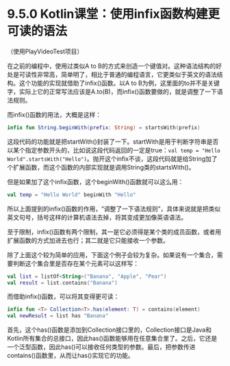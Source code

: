 # 9.5.0 Kotlin课堂：使用infix函数构建更可读的语法

（使用PlayVideoTest项目）

在之前的编程中，使用过类似A to B的方式来创造一个键值对。这种语法结构的好处是可读性非常高，简单明了，相比于普通的编程语言，它更类似于英文的语法结构。这个功能的实现就借助了infix()函数。以A to B为例，这里面的to并不是关键字，实际上它的正常写法应该是A.to(B)，而infix()函数要做的，就是调整了一下语法规则。

而infix()函数的用法，大概是这样：

```kotlin
infix fun String.beginWith(prefix: String) = startsWith(prefix)
```

这段代码的功能就是把startWith()封装了一下。startWith是用于判断字符串是否以某个指定参数开头的，比如说这段代码返回的一定是true：`val temp = "Hello World".startsWith("Hello")`。抛开这个infix不谈，这段代码就是给String加了个扩展函数，而这个函数的内部实现就是调用String类的startsWith()。

但是如果加了这个infix函数，这个beginWith()函数就可以这么用：

```kotlin
val temp = "Hello World" beginWith "Hello"
```

所以上面提到的infix()函数的作用，“调整了一下语法规则”，具体来说就是把类似英文句号，括号这样的计算机语法去掉，将其变成更加像英语语法。

至于限制，infix()函数有两个限制，其一是它必须得是某个类的成员函数，或者用扩展函数的方式加进去也行；其二就是它只能接收一个参数。

除了上面这个较为简单的应用，下面这个例子会较为复杂。如果说有一个集合，需要判断这个集合里是否存在某个元素可以这样写：

```kotlin
val list = listOf<String>("Banana", "Apple", "Pear")
val result = list.contains("Banana")
```

而借助infix()函数，可以将其变得更可读：

```kotlin
infix fun <T> Collection<T>.has(element: T) = contains(element)
val newResult = list has "Banana"
```

首先，这个has()函数是添加到Collection接口里的，Collection接口是Java和Kotlin所有集合的总接口，因此has()函数能够用在任意集合里了。之后，它还是一个泛型函数，因此has()可以接收任何类型的参数。最后，把参数传进contains()函数里，从而让has()实现它的功能。
